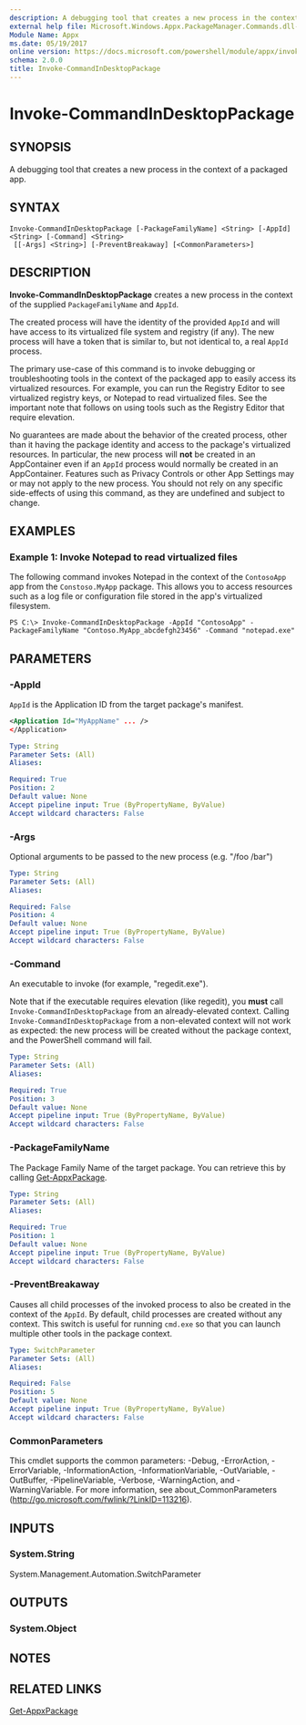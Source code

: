 ```yaml
---
description: A debugging tool that creates a new process in the context of a packaged app.
external help file: Microsoft.Windows.Appx.PackageManager.Commands.dll-Help.xml
Module Name: Appx
ms.date: 05/19/2017
online version: https://docs.microsoft.com/powershell/module/appx/invoke-commandindesktoppackage?view=windowsserver2022-ps&wt.mc_id=ps-gethelp
schema: 2.0.0
title: Invoke-CommandInDesktopPackage
---
```


# Invoke-CommandInDesktopPackage

## SYNOPSIS
A debugging tool that creates a new process in the context of a packaged app.

## SYNTAX

```
Invoke-CommandInDesktopPackage [-PackageFamilyName] <String> [-AppId] <String> [-Command] <String>
 [[-Args] <String>] [-PreventBreakaway] [<CommonParameters>]
```

## DESCRIPTION
**Invoke-CommandInDesktopPackage** creates a new process in the context of the supplied `PackageFamilyName` and `AppId`. 

The created process will have the identity of the provided `AppId` and will have access to its virtualized file system and registry (if any). The new process will have a token that is similar to, but not identical to, a real `AppId` process. 

The primary use-case of this command is to invoke debugging or troubleshooting tools in the context of the packaged app to easily access its virtualized resources. For example, you can run the Registry Editor to see virtualized registry keys, or Notepad to read virtualized files. See the important note that follows on using tools such as the Registry Editor that require elevation. 

No guarantees are made about the behavior of the created process, other than it having the package identity and access to the package's virtualized resources. In particular, the new process will **not** be created in an AppContainer even if an `AppId` process would normally be created in an AppContainer. Features such as Privacy Controls or other App Settings may or may not apply to the new process. You should not rely on any specific side-effects of using this command, as they are undefined and subject to change.

## EXAMPLES

### Example 1: Invoke Notepad to read virtualized files

The following command invokes Notepad in the context of the `ContosoApp` app from the `Constoso.MyApp` package. This allows you to access resources such as a log file or configuration file stored in the app's virtualized filesystem.

```
PS C:\> Invoke-CommandInDesktopPackage -AppId "ContosoApp" -PackageFamilyName "Contoso.MyApp_abcdefgh23456" -Command "notepad.exe"
```



## PARAMETERS

### -AppId
`AppId` is the Application ID from the target package's manifest. 

```XML
<Application Id="MyAppName" ... />
</Application>
```

```yaml
Type: String
Parameter Sets: (All)
Aliases:

Required: True
Position: 2
Default value: None
Accept pipeline input: True (ByPropertyName, ByValue)
Accept wildcard characters: False
```

### -Args
Optional arguments to be passed to the new process (e.g. "/foo /bar")

```yaml
Type: String
Parameter Sets: (All)
Aliases:

Required: False
Position: 4
Default value: None
Accept pipeline input: True (ByPropertyName, ByValue)
Accept wildcard characters: False
```

### -Command
An executable to invoke (for example, "regedit.exe").

Note that if the executable requires elevation (like regedit), you **must** call `Invoke-CommandInDesktopPackage` from an already-elevated context. Calling `Invoke-CommandInDesktopPackage` from a non-elevated context will not work as expected: the new process will be created without the package context, and the PowerShell command will fail.

```yaml
Type: String
Parameter Sets: (All)
Aliases:

Required: True
Position: 3
Default value: None
Accept pipeline input: True (ByPropertyName, ByValue)
Accept wildcard characters: False
```

### -PackageFamilyName
The Package Family Name of the target package. You can retrieve this by calling [Get-AppxPackage](./Get-AppxPackage.md).

```yaml
Type: String
Parameter Sets: (All)
Aliases:

Required: True
Position: 1
Default value: None
Accept pipeline input: True (ByPropertyName, ByValue)
Accept wildcard characters: False
```

### -PreventBreakaway
Causes all child processes of the invoked process to also be created in the context of the `AppId`. By default, child processes are created without any context. This switch is useful for running `cmd.exe` so that you can launch multiple other tools in the package context.

```yaml
Type: SwitchParameter
Parameter Sets: (All)
Aliases:

Required: False
Position: 5
Default value: None
Accept pipeline input: True (ByPropertyName, ByValue)
Accept wildcard characters: False
```

### CommonParameters
This cmdlet supports the common parameters: -Debug, -ErrorAction, -ErrorVariable, -InformationAction, -InformationVariable, -OutVariable, -OutBuffer, -PipelineVariable, -Verbose, -WarningAction, and -WarningVariable. For more information, see about_CommonParameters (http://go.microsoft.com/fwlink/?LinkID=113216).

## INPUTS

### System.String
System.Management.Automation.SwitchParameter

## OUTPUTS

### System.Object

## NOTES

## RELATED LINKS

[Get-AppxPackage](./Get-AppxPackage.md)

